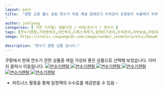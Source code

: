 ```yaml
---
layout: post
title:  "렌탈 교원 웰스 슬림 연수기 자동 재생 알레르기 두피관리 유충방지 녹물제거 피부보습 아토피인증
" 
author: junlyang
categories: [ 가전 디지털/ 생활가전 / 비데/온수기 / 연수기 ]
tags: [연수기렌탈,가정용욕조,성인욕조,디톡스족욕기,알레르기관리,두피관리,피부보습,아토피인증]
image: https://static.coupangcdn.com/image/vendor_inventory/e7cc/5baa87366bb309eb9d5c63d4c742600b7fd56e8ccf1d5845e67222bbf196.jpg
 
description: "연수기 렌탈 상품 입니다."
--- 
```

쿠팡에서 현재 연수기 관련 상품중 제일 가성비 좋은 상품으로 선택해 보았습니다.
이미지 클릭시 이동됩니다.
<a href="https://coupa.ng/bNSxsd">
    <img src="https://thumbnail9.coupangcdn.com/thumbnails/remote/q89/image/vendor_inventory/1ca5/bb8bfb99bb5268971819648d5506abcd5103914066841c06efa3ef167c5b.jpg" alt="연수기렌탈" title="연수기렌탈">
</a>
<a href="https://coupa.ng/bNSxsd">
    <img src="https://thumbnail6.coupangcdn.com/thumbnails/remote/q89/image/vendor_inventory/5333/c72f64c0a845a213211bef1fc7c8ed7b3eb0c06e1ca5bc87a663acc3b5c0.jpg" alt="연수기렌탈" title="연수기렌탈">
</a>
<a href="https://coupa.ng/bNSxsd">
    <img src="https://thumbnail8.coupangcdn.com/thumbnails/remote/q89/image/vendor_inventory/8f9a/318a5604f70ba8fdfdbab40abdf9b168ffbd8b516bd0b087b0d419df0cb2.jpg" alt="연수기렌탈" title="연수기렌탈">
</a>
<a href="https://coupa.ng/bNSxsd">
    <img src="https://thumbnail9.coupangcdn.com/thumbnails/remote/q89/image/vendor_inventory/1964/25f28a7744932f87bc075ba14e82dbf41116f3ee15dc25411e2b4dd9adaa.jpg" alt="연수기렌탈" title="연수기렌탈">
</a>
<a href="https://coupa.ng/bNSxsd">
    <img src="https://thumbnail8.coupangcdn.com/thumbnails/remote/q89/image/vendor_inventory/5711/be5b7f6c1a31b0bfa21f25c23f78c58366ba6947dac19e589d2f874ea838.jpg" alt="연수기렌탈" title="연수기렌탈">
</a>
<a href="https://coupa.ng/bNSxsd">
    <img src="https://thumbnail10.coupangcdn.com/thumbnails/remote/q89/image/vendor_inventory/fbb1/62a1026beaa9eadc9582283e8a661d41282ce8fe61aaee64e3f9e70e6c6a.jpg" alt="연수기렌탈" title="연수기렌탈">
</a>


 - 파트너스 활동을 통해 일정액의 수수료를 제공받을 수 있음 -



